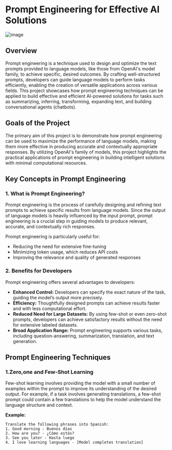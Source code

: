 # Prompt Engineering for Effective AI Solutions

![image](https://github.com/user-attachments/assets/b2c76de8-2604-4bc7-a83c-1c1a64adcc02)

## Overview      
    
Prompt engineering is a technique used to design and optimize the text prompts provided to language models, like those from OpenAI's model family, to achieve specific, desired outcomes. By crafting well-structured prompts, developers can guide language models to perform tasks efficiently, enabling the creation of versatile applications across various fields. This project showcases how prompt engineering techniques can be applied to build effective and efficient AI-powered solutions for tasks such as summarizing, inferring, transforming, expanding text, and building conversational agents (chatbots).  
 
## Goals of the Project

The primary aim of this project is to demonstrate how prompt engineering can be used to maximize the performance of language models, making them more effective in producing accurate and contextually appropriate responses. By utilizing OpenAI's family of models, this project highlights the practical applications of prompt engineering in building intelligent solutions with minimal computational resources.

## Key Concepts in Prompt Engineering

### 1. What is Prompt Engineering?
Prompt engineering is the process of carefully designing and refining text prompts to achieve specific results from language models. Since the output of language models is heavily influenced by the input prompt, prompt engineering is a crucial step in guiding models to produce relevant, accurate, and contextually rich responses. 

Prompt engineering is particularly useful for:
- Reducing the need for extensive fine-tuning
- Minimizing token usage, which reduces API costs
- Improving the relevance and quality of generated responses

### 2. Benefits for Developers
Prompt engineering offers several advantages to developers:
- **Enhanced Control:** Developers can specify the exact nature of the task, guiding the model’s output more precisely.
- **Efficiency:** Thoughtfully designed prompts can achieve results faster and with less computational effort.
- **Reduced Need for Large Datasets:** By using few-shot or even zero-shot prompts, developers can achieve satisfactory results without the need for extensive labeled datasets.
- **Broad Application Range:** Prompt engineering supports various tasks, including question-answering, summarization, translation, and text generation.

## Prompt Engineering Techniques

### 1.Zero,one and Few-Shot Learning
Few-shot learning involves providing the model with a small number of examples within the prompt to improve its understanding of the desired output. For example, if a task involves generating translations, a few-shot prompt could contain a few translations to help the model understand the language structure and context.

**Example:**  
```plaintext
Translate the following phrases into Spanish:
1. Good morning - Buenos días
2. How are you? - ¿Cómo estás?
3. See you later - Hasta luego
4. I love learning languages - [Model completes translation]
